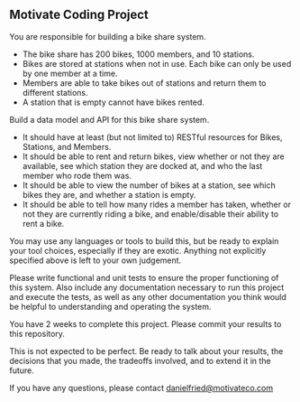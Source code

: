 ## Motivate Coding Project

You are responsible for building a bike share system.
* The bike share has 200 bikes, 1000 members, and 10 stations.
* Bikes are stored at stations when not in use. Each bike can only be used by one member at a time. 
* Members are able to take bikes out of stations and return them to different stations.
* A station that is empty cannot have bikes rented.

Build a data model and API for this bike share system. 
* It should have at least (but not limited to) RESTful resources for Bikes, Stations, and Members. 
* It should be able to rent and return bikes, view whether or not they are available, see which station they are docked at, and who the last member who rode them was.
* It should be able to view the number of bikes at a station, see which bikes they are, and whether a station is empty.
* It should be able to tell how many rides a member has taken, whether or not they are currently riding a bike, and enable/disable their ability to rent a bike.

You may use any languages or tools to build this, but be ready to explain your tool choices, especially if they are exotic. Anything not explicitly specified above is left to your own judgement. 

Please write functional and unit tests to ensure the proper functioning of this system. Also include any documentation necessary to run this project and execute the tests, as well as any other documentation you think would be helpful to understanding and operating the system.

You have 2 weeks to complete this project.  Please commit your results to this repository.

This is not expected to be perfect. Be ready to talk about your results, the decisions that you made, the tradeoffs involved, and to extend it in the future.

If you have any questions, please contact danielfried@motivateco.com
